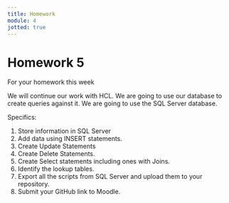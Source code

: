 ```yaml
---
title: Homework
module: 4
jotted: true
---
```


# Homework 5

For your homework this week

We will continue our work with HCL. We are going to use our database to create queries against it.  We are going to use the SQL Server database.

Specifics:

1. Store information in SQL Server
2. Add data using INSERT statements.
3. Create Update Statements
4. Create Delete Statements.
5. Create Select statements including ones with Joins.
6. Identify the lookup tables.
7. Export all the scripts from SQL Server and upload them to your repository.
8.	Submit your GitHub link to Moodle.

<!--
### For players:

1. They should be able to register, and login/logout
2. Enter, view, and edit the game(s) they play.
3. Enter, view and edit their name, address, phone
4. Enter, view and edit their gamer tag
5. They should be able to subscribe or unsubscribe from correspondence
6. They should be able to change their information including their username and password

### For administrators

1. They should able to login/logout
2. They should able to view all players and their details.
3. They should be able to search for a player by name and/or gamer tag
4. They should be able to run reports on all the players, including games played.
5. They should able to change their information including their username and password

### For both players and admins

1. If they attempt to log in more than three times unsuccessfully, they should be locked out

In this homework, you are going to design a database based on the homework description above.  Create the database design for the players and administrators.

1. Create a database design in MS SQL Server
2. Create a database design in MySQL
3. Create scripts of your database and tables. 
4. Save your files and upload them to your GitHub repository.
5. Turn in your link to Moodle.

-->